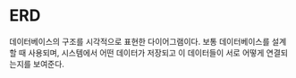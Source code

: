 # ERD

데이터베이스의 구조를 시각적으로 표현한 다이어그램이다. 보통 데이터베이스를 설계할 때 사용되며, 시스템에서 어떤 데이터가 저장되고 이 데이터들이 서로 어떻게 연결되는지를 보여준다.